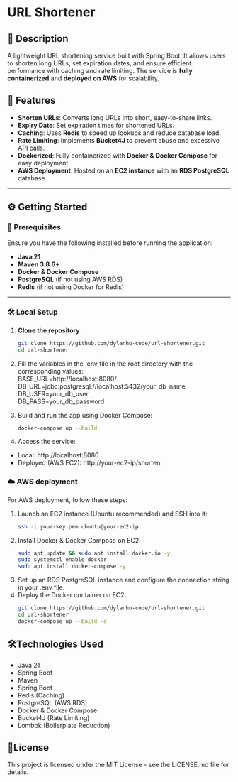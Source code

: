 # URL Shortener

## 📌 Description
A lightweight URL shortening service built with Spring Boot. It allows users to shorten long URLs, set expiration dates, and ensure efficient performance with caching and rate limiting. The service is **fully containerized** and **deployed on AWS** for scalability.

## 🚀 Features
- **Shorten URLs**: Converts long URLs into short, easy-to-share links.
- **Expiry Date**: Set expiration times for shortened URLs.
- **Caching**: Uses **Redis** to speed up lookups and reduce database load.
- **Rate Limiting**: Implements **Bucket4J** to prevent abuse and excessive API calls.
- **Dockerized**: Fully containerized with **Docker & Docker Compose** for easy deployment.
- **AWS Deployment**: Hosted on an **EC2 instance** with an **RDS PostgreSQL** database.

---

## ⚙️ Getting Started

### **📌 Prerequisites**
Ensure you have the following installed before running the application:
- **Java 21**
- **Maven 3.8.6+**
- **Docker & Docker Compose**
- **PostgreSQL** (if not using AWS RDS)
- **Redis** (if not using Docker for Redis)

---

### **🛠️ Local Setup**
1. **Clone the repository**  
   ```bash
   git clone https://github.com/dylanhu-code/url-shortener.git
   cd url-shortener
   ```
   
2. Fill the variables in the .env file in the root directory with the corresponding values:  
   BASE_URL=http://localhost:8080/  
   DB_URL=jdbc:postgresql://localhost:5432/your_db_name  
   DB_USER=your_db_user  
   DB_PASS=your_db_password  

3. Build and run the app using Docker Compose:
   ```bash
   docker-compose up --build
   ```

4. Access the service:
- Local: http://localhost:8080
- Deployed (AWS EC2): http://your-ec2-ip/shorten
   
### **☁️ AWS deployment**
For AWS deployment, follow these steps:
1. Launch an EC2 instance (Ubuntu recommended) and SSH into it:
   ```bash
   ssh -i your-key.pem ubuntu@your-ec2-ip
   ```
2. Install Docker & Docker Compose on EC2:
   ```bash
   sudo apt update && sudo apt install docker.io -y
   sudo systemctl enable docker
   sudo apt install docker-compose -y
   ```
4. Set up an RDS PostgreSQL instance and configure the connection string in your .env file.
5. Deploy the Docker container on EC2:
   ```bash
   git clone https://github.com/dylanhu-code/url-shortener.git
   cd url-shortener
   docker-compose up --build -d
   ```


## **🛠️Technologies Used**
- Java 21
- Spring Boot
- Maven
- Spring Boot
- Redis (Caching)
- PostgreSQL (AWS RDS)
- Docker & Docker Compose
- Bucket4J (Rate Limiting)
- Lombok (Boilerplate Reduction)

## **📜License**
This project is licensed under the MIT License - see the LICENSE.md file for details.
